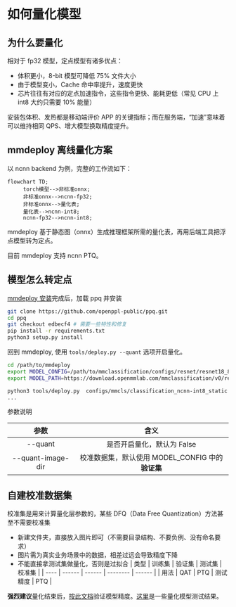# 如何量化模型

## 为什么要量化

相对于 fp32 模型，定点模型有诸多优点：

- 体积更小，8-bit 模型可降低 75% 文件大小
- 由于模型变小，Cache 命中率提升，速度更快
- 芯片往往有对应的定点加速指令，这些指令更快、能耗更低（常见 CPU 上 int8 大约只需要 10% 能量）

安装包体积、发热都是移动端评价 APP 的关键指标；而在服务端，“加速”意味着可以维持相同 QPS、增大模型换取精度提升。

## mmdeploy 离线量化方案

以 ncnn backend 为例，完整的工作流如下：

```mermaid
flowchart TD;
     torch模型-->非标准onnx;
     非标准onnx-->ncnn-fp32;
     非标准onnx-->量化表;
     量化表-->ncnn-int8;
     ncnn-fp32-->ncnn-int8;
```

mmdeploy 基于静态图（onnx）生成推理框架所需的量化表，再用后端工具把浮点模型转为定点。

目前 mmdeploy 支持 ncnn PTQ。

## 模型怎么转定点

[mmdeploy 安装](../01-how-to-build/build_from_source.md)完成后，加载 ppq 并安装

```bash
git clone https://github.com/openppl-public/ppq.git
cd ppq
git checkout edbecf4 # 需要一些特性和修复
pip install -r requirements.txt
python3 setup.py install
```

回到 mmdeploy, 使用 `tools/deploy.py --quant` 选项开启量化。

```bash
cd /path/to/mmdeploy
export MODEL_CONFIG=/path/to/mmclassification/configs/resnet/resnet18_8xb16_cifar10.py
export MODEL_PATH=https://download.openmmlab.com/mmclassification/v0/resnet/resnet18_b16x8_cifar10_20210528-bd6371c8.pth

python3 tools/deploy.py  configs/mmcls/classification_ncnn-int8_static.py  ${MODEL_CONFIG}  ${MODEL_PATH}   /path/to/self-test.png   --work-dir work_dir --device cpu --quant --quant-image-dir /path/to/images
...
```

参数说明

|       参数        |                       含义                       |
| :---------------: | :----------------------------------------------: |
|      --quant      |            是否开启量化，默认为 False            |
| --quant-image-dir | 校准数据集，默认使用 MODEL_CONFIG 中的**验证集** |

## 自建校准数据集

校准集是用来计算量化层参数的，某些 DFQ（Data Free Quantization）方法甚至不需要校准集

- 新建文件夹，直接放入图片即可（不需要目录结构、不要负例、没有命名要求）
- 图片需为真实业务场景中的数据，相差过远会导致精度下降
- 不能直接拿测试集做量化，否则是过拟合
  | 类型 | 训练集 | 验证集 | 测试集   | 校准集 |
  | ---- | ------ | ------ | -------- | ------ |
  | 用法 | QAT    | PTQ    | 测试精度 | PTQ    |

**强烈建议**量化结束后，[按此文档](./profile_model.md)验证模型精度。[这里](../03-benchmark/quantization.md)是一些量化模型测试结果。

